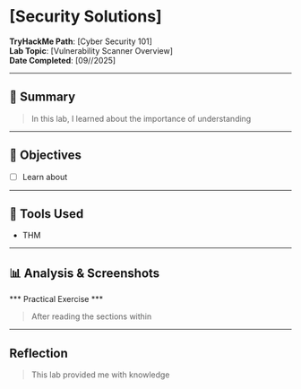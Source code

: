 # [Security Solutions]

**TryHackMe Path**: [Cyber Security 101]  
**Lab Topic**: [Vulnerability Scanner Overview]  
**Date Completed**: [09//2025]

---

## 🧠 Summary

> In this lab, I learned about the importance of understanding 

---

## 🎯 Objectives
- [ ] Learn about 

---

## 🧰 Tools Used
- THM 
  
---

## 📊 Analysis & Screenshots

*** Practical Exercise ***

> After reading the sections within

---

## Reflection

> This lab provided me with knowledge 

